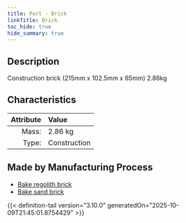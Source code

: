 ```yaml
---
title: Part - Brick
linkTitle: Brick
toc_hide: true
hide_summary: true
---
```

<!-- This is generated by the MarsSim HelpGenertor, do not edit. -->

## Description
Construction brick (215mm x 102.5mm x 65mm) 2.86kg

## Characteristics

| Attribute      | Value |
|--------:|:------|
|Mass:|2.86 kg|
|Type:|Construction|

## Made by Manufacturing Process

- [Bake regolith brick](/docs/definitions/process/bake-regolith-brick)
- [Bake sand brick](/docs/definitions/process/bake-sand-brick)




{{< definition-tail version="3.10.0" generatedOn="2025-10-09T21:45:01.8754429" >}}




